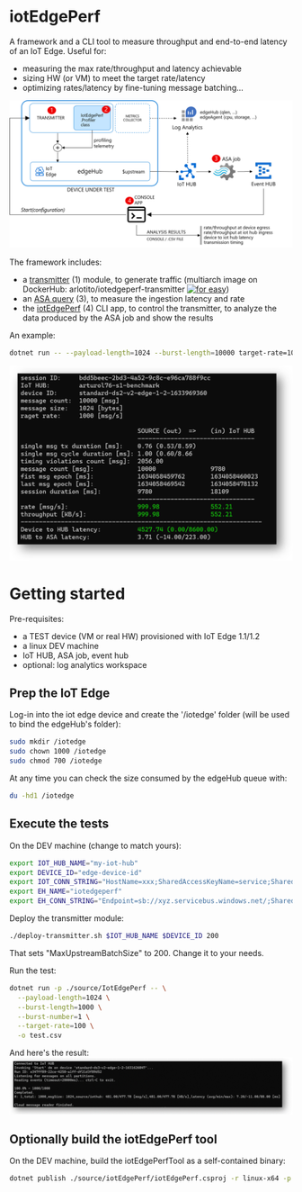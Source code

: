 # iotEdgePerf
A framework and a CLI tool to measure throughput and end-to-end latency of an IoT Edge.
Useful for:
* measuring the max rate/throughput and latency achievable
* sizing HW (or VM) to meet the target rate/latency
* optimizing rates/latency by fine-tuning message batching...

![](./images/architecture.png)

The framework includes:

* a [transmitter](./source/transmitter/README.md) (1) module, to generate traffic (multiarch image on DockerHub: arlotito/iotedgeperf-transmitter [![for easy](https://img.shields.io/docker/v/arlotito/iotedgeperf-transmitter)](https://hub.docker.com/repository/docker/arlotito/iotedgeperf-transmitter))
* an [ASA query](./asa/) (3), to measure the ingestion latency and rate
* the [iotEdgePerf](./source/iotEdgePerf) (4) CLI app, to control the transmitter, to analyze the data produced by the ASA job and show the results

An example:
```bash
dotnet run -- --payload-length=1024 --burst-length=10000 target-rate=1000
```
![](/images/simple-example.png)

# Getting started
Pre-requisites:
* a TEST device (VM or real HW) provisioned with IoT Edge 1.1/1.2
* a linux DEV machine 
* IoT HUB, ASA job, event hub
* optional: log analytics workspace

## Prep the IoT Edge
Log-in into the iot edge device and create the '/iotedge' folder (will be used to bind the edgeHub's folder): 
```bash
sudo mkdir /iotedge
sudo chown 1000 /iotedge
sudo chmod 700 /iotedge
```
At any time you can check the size consumed by the edgeHub queue with:
```bash
du -hd1 /iotedge
```

## Execute the tests
On the DEV machine (change to match yours):
```bash
export IOT_HUB_NAME="my-iot-hub"
export DEVICE_ID="edge-device-id"
export IOT_CONN_STRING="HostName=xxx;SharedAccessKeyName=service;SharedAccessKey=xxx"
export EH_NAME="iotedgeperf"
export EH_CONN_STRING="Endpoint=sb://xyz.servicebus.windows.net/;SharedAccessKeyName=RootManageSharedAccessKey;SharedAccessKey=xxx"
```

Deploy the transmitter module:
```bash
./deploy-transmitter.sh $IOT_HUB_NAME $DEVICE_ID 200
```
That sets "MaxUpstreamBatchSize" to 200. Change it to your needs.

Run the test:
```bash
dotnet run -p ./source/IotEdgePerf -- \
  --payload-length=1024 \
  --burst-length=1000 \
  --burst-number=1 \
  --target-rate=100 \
  -o test.csv
```

And here's the result:
![](./images/cli.png)

## Optionally build the iotEdgePerf tool
On the DEV machine, build the iotEdgePerfTool as a self-contained binary:
```bash
dotnet publish ./source/iotEdgePerf/iotEdgePerf.csproj -r linux-x64 -p:PublishSingleFile=true --configuration Release -o .
```


